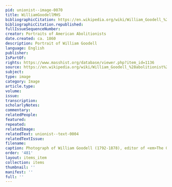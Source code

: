 ```yaml
---
pid: unionist--image-0070
title: WilliamGoodellMHS
bibliographicCitation: https://en.wikipedia.org/wiki/William_Goodell_%28abolitionist%29#/media/File:William-Goodell(Cropped).png
bibliographicCitation.republished: 
fullIssueSequenceNumber: 
creator: Portraits of American Abolitionists
date.created: ca. 1860
description: Portrait of William Goodell
language: English
publisher: 
IsPartOf: 
rights: https://www.masshist.org/database/viewer.php?item_id=1136
source: https://en.wikipedia.org/wiki/William_Goodell_%28abolitionist%29#/media/File:William-Goodell(Cropped).png
subject: 
type: image
category: Image
article.type: 
volume: 
issue: 
transcription: 
scholarlyNotes: 
commentary: 
relatedPeople: 
featured: 
repeated: 
relatedImage: 
relatedText: unionist--text-0004
relatedTextIssue: 
filename: 
caption: Photograph of William Goodell (1792-1878), editor of <em>The Genius of Temperance</em>
order: '481'
layout: items_item
collection: items
thumbnail: ''
manifest: ''
full: ''
---
```

